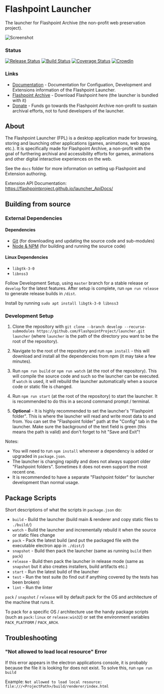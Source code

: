 # Flashpoint Launcher
The launcher for Flashpoint Archive (the non-profit web preservation project).

![Screenshot](https://user-images.githubusercontent.com/10117720/55276674-a24e8c80-52f6-11e9-8b59-4fb396c36026.png)

### Status

[![Release Status](https://github.com/FlashpointProject/launcher/workflows/Release%20Status/badge.svg)](https://github.com/FlashpointProject/launcher)
[![Build Status](https://github.com/FlashpointProject/launcher/workflows/Build%20Status/badge.svg)](https://github.com/FlashpointProject/launcher)
[![Coverage Status](https://coveralls.io/repos/github/FlashpointProject/launcher/badge.svg?branch=master)](https://coveralls.io/github/FlashpointProject/launcher?branch=master)
[![Crowdin](https://badges.crowdin.net/flashpoint-launcher/localized.svg)](https://crowdin.com/project/flashpoint-launcher)

### Links
* [Documentation](https://flashpointproject.github.io/launcher) - Documentation for Configuation, Development and Extensions information of the Flashpoint Launcher.
* [Flashpoint Archive](https://flashpointarchive.org) - Download Flashpoint here (the launcher is bundled with it)
* [Donate](https://opencollective.com/flashpointarchive) - Funds go towards the Flashpoint Archive non-profit to sustain archival efforts, not to fund developers of the launcher.

## About
The Flashpoint Launcher (FPL) is a desktop application made for browsing, storing and launching other applications (games, animations, web apps etc.). It is specifically made for Flashpoint Archive, a non-profit with the goal of furthering archival and accessibility efforts for games, animations and other digital interactive experiences on the web.

See the `docs` folder for more information on setting up Flashpoint and Extension authoring.

Extension API Documentation: https://flashpointproject.github.io/launcher_ApiDocs/

## Building from source

### External Dependencies

#### Dependencies
* [Git](https://git-scm.com/downloads) (for downloading and updating the source code and sub-modules)
* [Node & NPM](https://nodejs.org/en/download/) (for building and running the source code)

#### Linux Dependencies
* `libgtk-3-0`
* `libnss3`

Follow Development Setup, using ``master`` branch for a stable release or ``develop`` for the latest features. After setup is complete, run ``npm run release`` to generate release builds in ``/dist``.

Install by running ``sudo apt install libgtk-3-0 libnss3``

### Development Setup

1. Clone the repository with ``git clone --branch develop --recurse-submodules https://github.com/FlashpointProject/launcher.git launcher`` (where ``launcher`` is the path of the directory you want to be the root of the repository).

2. Navigate to the root of the repository and run ``npm install`` - this will download and install all the dependencies from npm (it may take a few minutes).

3. Run ``npm run build`` or ``npm run watch`` (at the root of the repository). This will compile the source code and such so the launcher can be executed. If ``watch`` is used, it will rebuild the launcher automatically when a source code or static file is changed.

4. Run ``npm run start`` (at the root of the repository) to start the launcher. It is recommended to do this in a second command prompt / terminal.

5. **Optional** - It is highly recommended to set the launcher's "Flashpoint folder". This is where the launcher will read and write most data to and from. You can set the "Flashpoint folder" path at the "Config" tab in the launcher. Make sure the background of the text field is green (this means the path is valid) and don't forget to hit "Save and Exit"!

Notes:

* You will need to run ``npm install`` whenever a dependency is added or upgraded in ``package.json``.
* The launcher is changing rapidly and does not always support older "Flashpoint folders". Sometimes it does not even support the most recent one.
* It is recommended to have a separate "Flashpoint folder" for launcher development than normal usage.

## Package Scripts
Short descriptions of what the scripts in ``package.json`` do:

* ``build`` - Build the launcher (build main & renderer and copy static files to ``./build/``)
* ``watch`` - Build the launcher and incrementally rebuild it when the source or static files change
* ``pack`` - Pack the latest build (and put the packaged file with the executable electron app in ``./dist/``)
* ``snapshot`` - Build then pack the launcher (same as running ``build`` then ``pack``)
* ``release`` - Build then pack the launcher in release mode (same as ``snapshot`` but it also creates installers, build artifacts etc.)
* ``start`` - Run the latest build of the launcher
* ``test`` - Run the test suite (to find out if anything covered by the tests has been broken)
* ``lint`` - Run the linter

``pack`` / ``snapshot`` / ``release`` will by default pack for the OS and architecture of the machine that runs it.

To pack for a specific OS / architecture use the handy package scripts (such as ``pack:linux`` or ``release:win32``) or set the environment variables ``PACK_PLATFORM`` / ``PACK_ARCH``.

## Troubleshooting

### "Not allowed to load local resource" Error
If this error appears in the electron applications console, it is probably because the file it is looking for does not exist. To solve this, run ``npm run build``

Example: ``Not allowed to load local resource: file:///<ProjectPath>/build/renderer/index.html``
